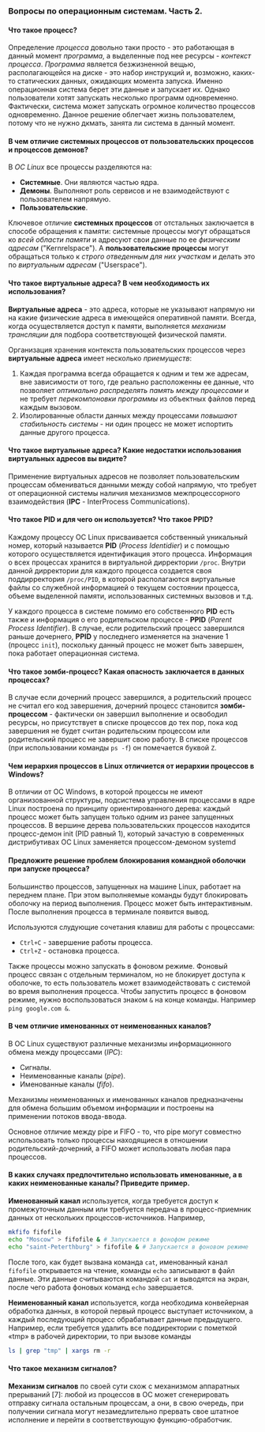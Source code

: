 ### Вопросы по операционным системам. Часть 2.

#### Что такое процесс?

Определение *процесса* довольно таки просто - это работающая в данный момент *программа*, а выделенные под нее ресурсы - *контекст процесса*. *Программа* является безжизненной вещью, располагающейся на диске - это набор инструкций и, возможно, каких-то статических данных, ожидающих момента запуска. Именно операционная система берет эти данные и запускает их. Однако пользователи хотят запускать несколько программ одновременно. Фактически, система может запускать огромное количество процессов одновременно. Данное решение облегчает жизнь пользователем, потому что не нужно дкмать, занята ли система в данный момент.

#### В чем отличие системных процессов от пользовательских процессов и процессов демонов?

В *ОС Linux* все процессы разделяются на:
- **Системные**. Они являются частью ядра.
- **Демоны**. Выполняют роль сервисов и не взаимодействуют с пользователем напрямую.
- **Пользовательские**.

Ключевое отличие **системных процессов** от отстальных заключается в способе обращения к памяти: системные процессы могут обращаться ко *всей области памяти* и адресуют свои данные по ее *физическим адресам* ("Kernrelspace"). А **пользовательские процессы** могут обращаться только к *строго отведенным для них участкам* и делать это по *виртуальным адресам* ("Userspace").

#### Что такое виртуальные адреса? В чем необходимость их использования?

**Виртуальные адреса** - это адреса, которые не указывают напрямую ни на какие физические адреса в имеющейся оперативной памяти. Всегда, когда осуществляется доступ к памяти, выполняется *механизм трансляции* для подбора соответствующей физической памяти.

Организация хранения контекста пользовательских процессов через **виртуальные адреса** имеет несколько *приемуществ*:
1. Каждая программа всегда обращается к одним и тем же адресам, вне зависимости от того, где реально расположенны ее данные, что позволяет *оптимально распределять память между процессами* и не требует *перекомпоновки программы* из объектных файлов перед каждым вызовом.
2. Изолированные области данных между процессами *повышают стабильность системы* - ни один процесс не может испортить данные другого процесса.

#### Что такое виртуальные адреса? Какие недостатки использования виртуальных адресов вы видите?

Применение виртуальных адресов не позволяет пользовательским процессам обмениваться данными между собой напрямую, что требует от операционной системы наличия механизмов межпроцессорного взаимодействия (**IPC** - InterProcess Communications).

#### Что такое PID и для чего он используется? Что такое PPID?

Каждому процессу ОС Linux присваивается собственный уникальный номер, который называется **PID** (*Process Identidier*) и с помощью которого осуществляется идентификация этого процесса. Информация о всех процессах хранится в виртуальной дирректории `/proc`. Внутри данной дирректории для каждого процесса создается своя поддирректория `/proc/PID`, в которой располагаются виртуальные файлы со служебной информацией о текущем состоянии процесса, объеме выделенной памяти, использованных системных вызовов и т.д.

У каждого процесса в системе помимо его собственного **PID** есть также и информация о его родительском процессе - **PPID** (*Parent Process Identifier*). В случае, если родительский процесс завершился раньше дочернего, **PPID** у последнего изменяется на значение 1 (процесс `init`), поскольку данный процесс не может быть завершен, пока работает операционная система.

#### Что такое зомби-процесс? Какая опасность заключается в данных процессах?

В случае если дочерний процесс завершился, а родительский процесс не считал его код завершения, дочерний процесс становится **зомби-процессом** - фактически он завершил выполнение и освободил ресурсы, но присутствует в списке процессов до тех пор, пока код завершения не будет считан родительским процессом или родительский процесс не завершит свою работу. В списке процессов (при использовании команды `ps -f`) он помечается буквой `Z`.

#### Чем иерархия процессов в Linux отличиется от иерархии процессов в Windows?

В отличии от ОС Windows, в которой процессы не имеют организованной структуры, подсистема управления процессами в ядре Linux построена по принципу ориентированного дерева: каждый процесс может быть запущен только одним из ранее запущенных процессов. В вершине дерева пользовательских процессов находится процесс-демон init (PID равный 1), который зачастую в современных дистрибутивах ОС Linux заменяется процессом-демоном systemd

#### Предложите решение проблем блокирования командной оболочки при запуске процесса?

Большинство процессов, запущенных на машине Linux, работает на переднем плане. При этом выполняемые команды будут блокировать оболочку на период выполнения. Процесс может быть интерактивным. После выполнения процесса в терминале появится вывод.

Используются слудующие сочетания клавиш для работы с процессами:
- `Ctrl+C` - завершение работы процесса.
- `Ctrl+Z` - остановка процесса.

Также процессы можно запускать в фоновом режиме. Фоновый процесс связан с отдельным терминалом, но не блокирует доступа к оболочке, то есть пользователь может взаимодействовать с системой во время выполнения процесса. Чтобы запустить процесс в фоновом режиме, нужно воспользоваться знаком `&` на конце команды. Например `ping google.com &`.

#### В чем отличие именованных от неименованных каналов?

В ОС Linux существуют различные механизмы информационного обмена между процессами (*IPC*):
- Сигналы.
- Неименованные каналы (*pipe*).
- Именованные каналы (*fifo*).

Механизмы неименованных и именованных каналов предназначены для обмена большим объемом информации и построены на применении потоков ввода-ввода.

Основное отличие между pipe и FIFO - то, что pipe могут совместно использовать только процессы находящиеся в отношении родительский-дочерний, а FIFO может использовать любая пара процессов.

#### В каких случаях предпочтительно использовать именованные, а в каких неименованные каналы? Приведите пример.

**Именованный канал** используется, когда требуется доступ к промежуточным данным или требуется передача в процесс-приемник данных от нескольких процессов-источников. Например,

```bash
mkfifo fifofile
echo "Moscow" > fifofile & # Запускается в фонофом режиме
echo "saint-Peterthburg" > fifofile & # Запускается в фоновом режиме
```

После того, как будет вызвана команда `cat`, именованный канал `fifofile` открывается на чтение, команды `echo` записывают в файл данные. Эти данные считываются командой `cat` и выводятся на экран, после чего работа фоновых команд `echo` завершается.

**Неименованный канал** используется, когда необходима конвейерная обработка данных, в которой первый процесс выступает источником, а каждый последующий процесс обрабатывает данные предыдущего. Например, если требуется удалить все поддиректории с пометкой «tmp» в рабочей директории, то при вызове команды

```bash
ls | grep "tmp" | xargs rm -r
```

#### Что такое механизм сигналов?

**Механизм сигналов** по своей сути схож с механизмом аппаратных прерываний [7]: любой из процессов в ОС может сгенерировать отправку сигнала остальным процессам, а они, в свою очередь, при получении сигнала могут незамедлительно прервать свое штатное исполнение и перейти в соответствующую функцию-обработчик.
